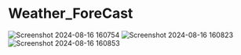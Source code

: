 # Weather_ForeCast
![Screenshot 2024-08-16 160754](https://github.com/user-attachments/assets/aa0dd80a-b116-4fc5-831b-816a24279e6a)
![Screenshot 2024-08-16 160823](https://github.com/user-attachments/assets/43537e7a-9804-4389-8159-5a6445b9cbd1)
![Screenshot 2024-08-16 160853](https://github.com/user-attachments/assets/3bf75c41-d2a6-4d69-a5d4-1793102f171e)



